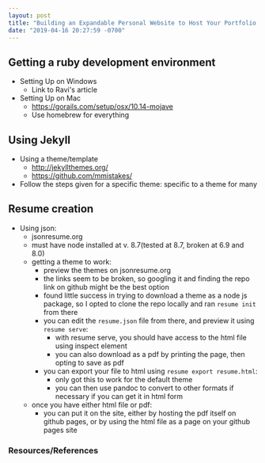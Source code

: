 ```yaml
---
layout: post
title: "Building an Expandable Personal Website to Host Your Portfolio with Jekyll and Github Pages"
date: "2019-04-16 20:27:59 -0700"
---
```


## Getting a ruby development environment
  - Setting Up on Windows
    - Link to Ravi's article
  - Setting Up on Mac
    - https://gorails.com/setup/osx/10.14-mojave
    - Use homebrew for everything

## Using Jekyll
  - Using a theme/template
    - http://jekyllthemes.org/
    - https://github.com/mmistakes/
  - Follow the steps given for a specific theme: specific to a theme for many

## Resume creation
- Using json:
  - jsonresume.org
  - must have node installed at v. 8.7(tested at 8.7, broken at 6.9 and 8.0)
  - getting a theme to work:
    - preview the themes on jsonresume.org
    - the links seem to be broken, so googling it and finding the repo link on github might be the best option
    - found little success in trying to download a theme as a node js package, so I opted to clone the repo locally and ran `resume init` from there
    - you can edit the `resume.json` file from there, and preview it using `resume serve`:
      - with resume serve, you should have access to the html file using inspect element
      - you can also download as a pdf by printing the page, then opting to save as pdf
    - you can export your file to html using `resume export resume.html`:
      - only got this to work for the default theme
      - you can then use pandoc to convert to other formats if necessary if you can get it in html form
  - once you have either html file or pdf:
    - you can put it on the site, either by hosting the pdf itself on github pages, or by using the html file as a page on your github pages site

### Resources/References



